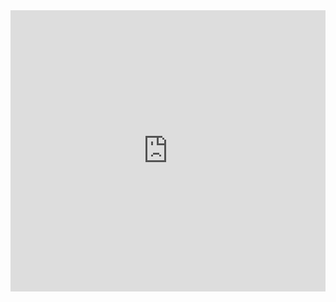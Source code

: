 <iframe
    src="https://teapotai.com/web_demo.html"
    frameborder="0"
    width="100%"
    height="450"
    style="max-width: 100%;"
></iframe>
